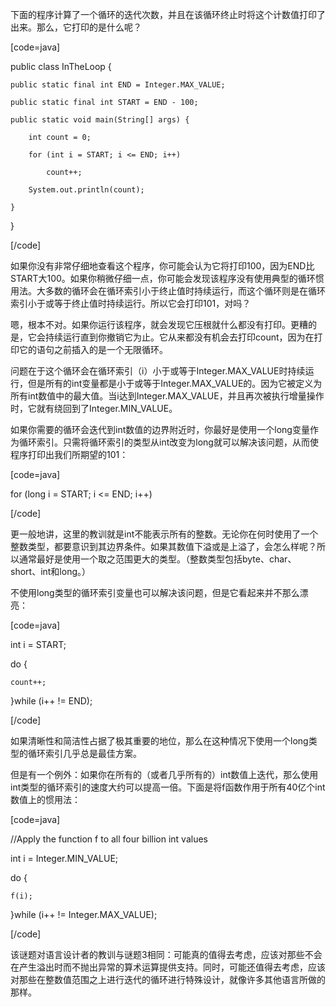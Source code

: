 下面的程序计算了一个循环的迭代次数，并且在该循环终止时将这个计数值打印了出来。那么，它打印的是什么呢？ 
[code=java]
public class InTheLoop {
    public static final int END = Integer.MAX_VALUE;
    public static final int START = END - 100;
    public static void main(String[] args) {
        int count = 0;
        for (int i = START; i <= END; i++)
            count++;
        System.out.println(count);
    }
}
[/code]
如果你没有非常仔细地查看这个程序，你可能会认为它将打印100，因为END比START大100。如果你稍微仔细一点，你可能会发现该程序没有使用典型的循环惯用法。大多数的循环会在循环索引小于终止值时持续运行，而这个循环则是在循环索引小于或等于终止值时持续运行。所以它会打印101，对吗？ 
嗯，根本不对。如果你运行该程序，就会发现它压根就什么都没有打印。更糟的是，它会持续运行直到你撤销它为止。它从来都没有机会去打印count，因为在打印它的语句之前插入的是一个无限循环。 
问题在于这个循环会在循环索引（i）小于或等于Integer.MAX_VALUE时持续运行，但是所有的int变量都是小于或等于Integer.MAX_VALUE的。因为它被定义为所有int数值中的最大值。当i达到Integer.MAX_VALUE，并且再次被执行增量操作时，它就有绕回到了Integer.MIN_VALUE。 
如果你需要的循环会迭代到int数值的边界附近时，你最好是使用一个long变量作为循环索引。只需将循环索引的类型从int改变为long就可以解决该问题，从而使程序打印出我们所期望的101： 
[code=java]
for (long i = START; i <= END; i++)
[/code]
更一般地讲，这里的教训就是int不能表示所有的整数。无论你在何时使用了一个整数类型，都要意识到其边界条件。如果其数值下溢或是上溢了，会怎么样呢？所以通常最好是使用一个取之范围更大的类型。（整数类型包括byte、char、short、int和long。） 
不使用long类型的循环索引变量也可以解决该问题，但是它看起来并不那么漂亮： 
[code=java]
int i = START;
do {
    count++;
}while (i++ != END);
[/code]
如果清晰性和简洁性占据了极其重要的地位，那么在这种情况下使用一个long类型的循环索引几乎总是最佳方案。 
但是有一个例外：如果你在所有的（或者几乎所有的）int数值上迭代，那么使用int类型的循环索引的速度大约可以提高一倍。下面是将f函数作用于所有40亿个int数值上的惯用法： 
[code=java]
//Apply the function f to all four billion int values
int i = Integer.MIN_VALUE;
do {
    f(i);
}while (i++ != Integer.MAX_VALUE);
[/code]
该谜题对语言设计者的教训与谜题3相同：可能真的值得去考虑，应该对那些不会在产生溢出时而不抛出异常的算术运算提供支持。同时，可能还值得去考虑，应该对那些在整数值范围之上进行迭代的循环进行特殊设计，就像许多其他语言所做的那样。